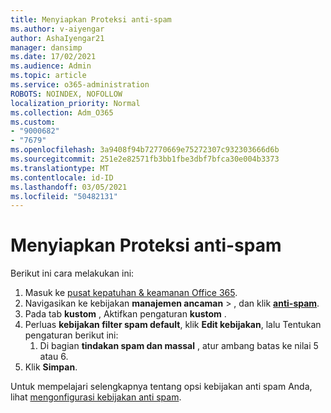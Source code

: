```yaml
---
title: Menyiapkan Proteksi anti-spam
ms.author: v-aiyengar
author: AshaIyengar21
manager: dansimp
ms.date: 17/02/2021
ms.audience: Admin
ms.topic: article
ms.service: o365-administration
ROBOTS: NOINDEX, NOFOLLOW
localization_priority: Normal
ms.collection: Adm_O365
ms.custom:
- "9000682"
- "7679"
ms.openlocfilehash: 3a9408f94b72770669e75272307c932303666d6b
ms.sourcegitcommit: 251e2e82571fb3bb1fbe3dbf7bfca30e004b3373
ms.translationtype: MT
ms.contentlocale: id-ID
ms.lasthandoff: 03/05/2021
ms.locfileid: "50482131"
---
```

# <a name="set-up-an-anti-spam-protection"></a>Menyiapkan Proteksi anti-spam

Berikut ini cara melakukan ini:

1. Masuk ke [pusat kepatuhan & keamanan Office 365](https://go.microsoft.com/fwlink/p/?linkid=2077143).
1. Navigasikan ke kebijakan **manajemen ancaman**  >  , dan klik **[anti-spam](https://go.microsoft.com/fwlink/p/?linkid=2077143)**.
1. Pada tab **kustom** , Aktifkan pengaturan **kustom** .
1. Perluas **kebijakan filter spam default**, klik **Edit kebijakan**, lalu Tentukan pengaturan berikut ini:
    1. Di bagian **tindakan spam dan massal** , atur ambang batas ke nilai 5 atau 6.
1. Klik **Simpan**.

Untuk mempelajari selengkapnya tentang opsi kebijakan anti spam Anda, lihat [mengonfigurasi kebijakan anti spam](https://go.microsoft.com/fwlink/?linkid=2092051).
